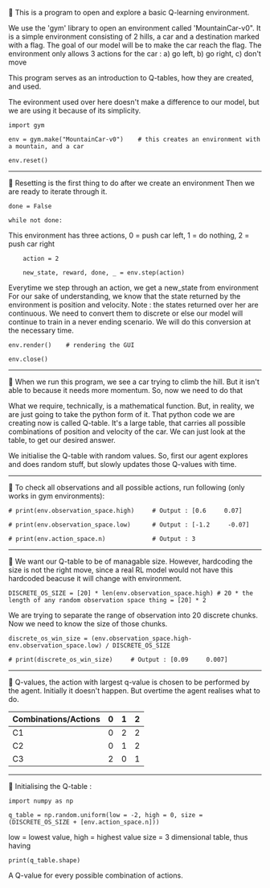💢 This is a program to open and explore a basic Q-learning environment.

We use the 'gym' library to open an environment called 'MountainCar-v0". It is
a simple environment consisting of 2 hills, a car and a destination marked with a
flag. The goal of our model will be to make the car reach the flag. The environment
only allows 3 actions for the car : a) go left, b) go right, c) don't move

This program serves as an introduction to Q-tables, how they are created, and used.

The evironment used over here doesn't make a difference to our model, but we are using
it because of its simplicity.

    import gym

    env = gym.make("MountainCar-v0")    # this creates an environment with a mountain, and a car
    
    env.reset()     

***
💢 Resetting is the first thing to do after we create an environment
Then we are ready to iterate through it.

    done = False

    while not done:

This environment has three actions, 0 = push car left, 1 = do nothing, 2 = push car right

        action = 2

        new_state, reward, done, _ = env.step(action)
        
Everytime we step through an action, we get a new_state from environment
For our sake of understanding, we know that the state returned by the 
environment is position and velocity.
Note : the states returned over her are continuous. We need to convert them
to discrete or else our model will continue to train in a never ending scenario.
We will do this conversion at the necessary time.
    
    env.render()    # rendering the GUI

    env.close()

***
💢 When we run this program, we see a car trying to climb the hill. But it isn't able to because it needs more momentum.
So, now we need to do that

What we require, technically, is a mathematical function. But, in reality, we are just going to take the python form of it.
That python code we are creating now is called Q-table. It's a large table, that carries all possible combinations of
position and velocity of the car. We can just look at the table, to get our desired answer.

We initialise the Q-table with random values. So, first our agent explores and does random stuff, but slowly updates those
Q-values with time.

***
💢 To check all observations and all possible actions, run following (only works in gym environments):

    # print(env.observation_space.high)     # Output : [0.6     0.07]

    # print(env.observation_space.low)      # Output : [-1.2     -0.07]

    # print(env.action_space.n)             # Output : 3

***
💢 We want our Q-table to be of managable size. However, hardcoding the size is not the right move, since a real
RL model would not have this hardcoded beacuse it will change with environment.

    DISCRETE_OS_SIZE = [20] * len(env.observation_space.high) # 20 * the length of any random observation space thing = [20] * 2


We are trying to separate the range of observation into 20 discrete chunks. Now we need to know the size of
those chunks.

    discrete_os_win_size = (env.observation_space.high-env.observation_space.low) / DISCRETE_OS_SIZE

    # print(discrete_os_win_size)     # Output : [0.09     0.007]

***
💢 Q-values, the action with largest q-value is chosen to be performed by the agent. Initially it doesn't happen. But overtime the agent realises what to do.

|Combinations/Actions|  0  |  1  |  2  |
|--------------------|-----|-----|-----|
|        C1          |  0  |  2  |  2  |                                                         
|        C2          |  0  |  1  |  2  |                  
|        C3          |  2  |  0  |  1  |
     
***
💢 Initialising the Q-table :

    import numpy as np
    
    q_table = np.random.uniform(low = -2, high = 0, size = (DISCRETE_OS_SIZE + [env.action_space.n]))   
    
low = lowest value, high = highest value
size = 3 dimensional table, thus having
    
    print(q_table.shape)

A Q-value for every possible combination of actions.
